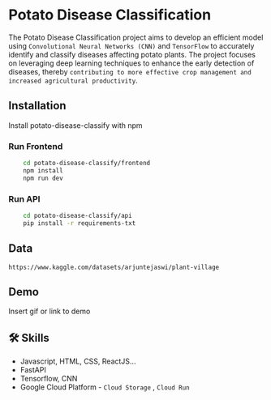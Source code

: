 # Potato Disease Classification

The Potato Disease Classification project aims to develop an efficient model using `Convolutional Neural Networks (CNN)` and `TensorFlow` to accurately identify and classify diseases affecting potato plants. The project focuses on leveraging deep learning techniques to enhance the early detection of diseases, thereby `contributing to more effective crop management and increased agricultural productivity`.

## Installation

Install potato-disease-classify with npm

### Run Frontend

```bash
    cd potato-disease-classify/frontend
    npm install
    npm run dev
```

### Run API

```bash
    cd potato-disease-classify/api
    pip install -r requirements-txt
```

## Data

`https://www.kaggle.com/datasets/arjuntejaswi/plant-village`

## Demo

Insert gif or link to demo

## 🛠 Skills

- Javascript, HTML, CSS, ReactJS...
- FastAPI
- Tensorflow, CNN
- Google Cloud Platform - `Cloud Storage` , `Cloud Run`
